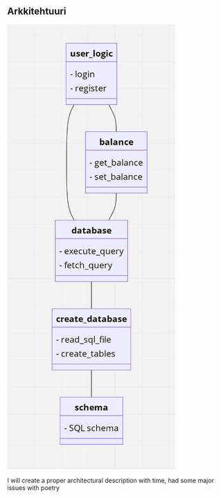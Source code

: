 ## Arkkitehtuuri

![Luokkakaavio](./kuvat/screenshot-04-18234004.png)



I will create a proper architectural description with time, had some major issues with poetry